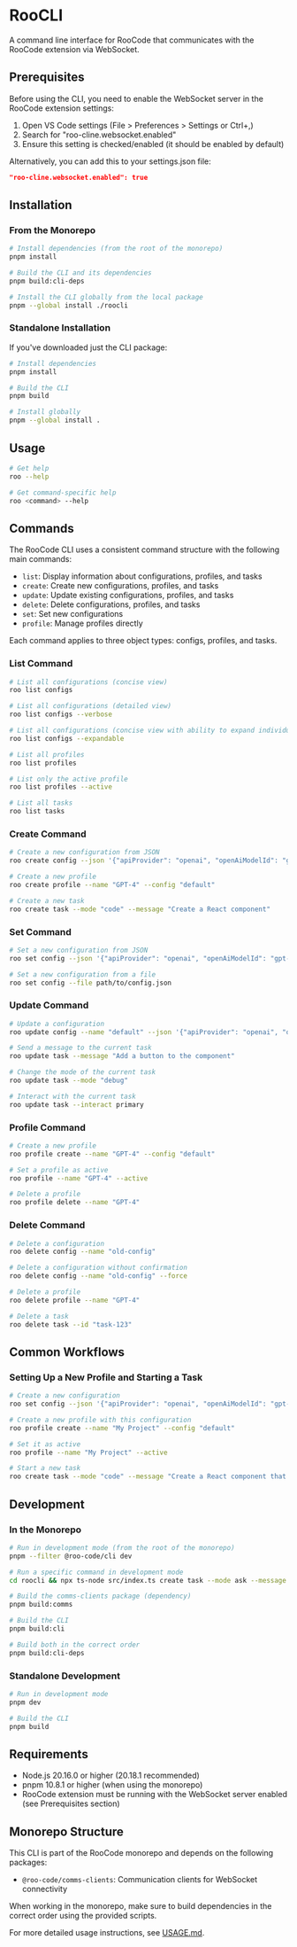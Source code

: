 # RooCLI

A command line interface for RooCode that communicates with the RooCode extension via WebSocket.

## Prerequisites

Before using the CLI, you need to enable the WebSocket server in the RooCode extension settings:

1. Open VS Code settings (File > Preferences > Settings or Ctrl+,)
2. Search for "roo-cline.websocket.enabled"
3. Ensure this setting is checked/enabled (it should be enabled by default)

Alternatively, you can add this to your settings.json file:

```json
"roo-cline.websocket.enabled": true
```

## Installation

### From the Monorepo

```bash
# Install dependencies (from the root of the monorepo)
pnpm install

# Build the CLI and its dependencies
pnpm build:cli-deps

# Install the CLI globally from the local package
pnpm --global install ./roocli
```

### Standalone Installation

If you've downloaded just the CLI package:

```bash
# Install dependencies
pnpm install

# Build the CLI
pnpm build

# Install globally
pnpm --global install .
```

## Usage

```bash
# Get help
roo --help

# Get command-specific help
roo <command> --help
```

## Commands

The RooCode CLI uses a consistent command structure with the following main commands:

- `list`: Display information about configurations, profiles, and tasks
- `create`: Create new configurations, profiles, and tasks
- `update`: Update existing configurations, profiles, and tasks
- `delete`: Delete configurations, profiles, and tasks
- `set`: Set new configurations
- `profile`: Manage profiles directly

Each command applies to three object types: configs, profiles, and tasks.

### List Command

```bash
# List all configurations (concise view)
roo list configs

# List all configurations (detailed view)
roo list configs --verbose

# List all configurations (concise view with ability to expand individual configurations)
roo list configs --expandable

# List all profiles
roo list profiles

# List only the active profile
roo list profiles --active

# List all tasks
roo list tasks
```

### Create Command

```bash
# Create a new configuration from JSON
roo create config --json '{"apiProvider": "openai", "openAiModelId": "gpt-4", "openAiApiKey": "sk-your-key"}'

# Create a new profile
roo create profile --name "GPT-4" --config "default"

# Create a new task
roo create task --mode "code" --message "Create a React component"
```

### Set Command

```bash
# Set a new configuration from JSON
roo set config --json '{"apiProvider": "openai", "openAiModelId": "gpt-4", "openAiApiKey": "sk-your-key"}'

# Set a new configuration from a file
roo set config --file path/to/config.json
```

### Update Command

```bash
# Update a configuration
roo update config --name "default" --json '{"apiProvider": "openai", "openAiModelId": "gpt-4-turbo"}'

# Send a message to the current task
roo update task --message "Add a button to the component"

# Change the mode of the current task
roo update task --mode "debug"

# Interact with the current task
roo update task --interact primary
```

### Profile Command

```bash
# Create a new profile
roo profile create --name "GPT-4" --config "default"

# Set a profile as active
roo profile --name "GPT-4" --active

# Delete a profile
roo profile delete --name "GPT-4"
```

### Delete Command

```bash
# Delete a configuration
roo delete config --name "old-config"

# Delete a configuration without confirmation
roo delete config --name "old-config" --force

# Delete a profile
roo delete profile --name "GPT-4"

# Delete a task
roo delete task --id "task-123"
```

## Common Workflows

### Setting Up a New Profile and Starting a Task

```bash
# Create a new configuration
roo set config --json '{"apiProvider": "openai", "openAiModelId": "gpt-4"}'

# Create a new profile with this configuration
roo profile create --name "My Project" --config "default"

# Set it as active
roo profile --name "My Project" --active

# Start a new task
roo create task --mode "code" --message "Create a React component that fetches data from an API"
```

## Development

### In the Monorepo

```bash
# Run in development mode (from the root of the monorepo)
pnpm --filter @roo-code/cli dev

# Run a specific command in development mode
cd roocli && npx ts-node src/index.ts create task --mode ask --message "Your message"

# Build the comms-clients package (dependency)
pnpm build:comms

# Build the CLI
pnpm build:cli

# Build both in the correct order
pnpm build:cli-deps
```

### Standalone Development

```bash
# Run in development mode
pnpm dev

# Build the CLI
pnpm build
```

## Requirements

- Node.js 20.16.0 or higher (20.18.1 recommended)
- pnpm 10.8.1 or higher (when using the monorepo)
- RooCode extension must be running with the WebSocket server enabled (see Prerequisites section)

## Monorepo Structure

This CLI is part of the RooCode monorepo and depends on the following packages:

- `@roo-code/comms-clients`: Communication clients for WebSocket connectivity

When working in the monorepo, make sure to build dependencies in the correct order using the provided scripts.

For more detailed usage instructions, see [USAGE.md](./USAGE.md).
